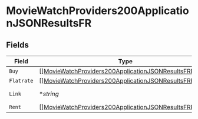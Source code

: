 # MovieWatchProviders200ApplicationJSONResultsFR


## Fields

| Field                                                                                                                                         | Type                                                                                                                                          | Required                                                                                                                                      | Description                                                                                                                                   | Example                                                                                                                                       |
| --------------------------------------------------------------------------------------------------------------------------------------------- | --------------------------------------------------------------------------------------------------------------------------------------------- | --------------------------------------------------------------------------------------------------------------------------------------------- | --------------------------------------------------------------------------------------------------------------------------------------------- | --------------------------------------------------------------------------------------------------------------------------------------------- |
| `Buy`                                                                                                                                         | [][MovieWatchProviders200ApplicationJSONResultsFRBuy](../../models/operations/moviewatchproviders200applicationjsonresultsfrbuy.md)           | :heavy_minus_sign:                                                                                                                            | N/A                                                                                                                                           |                                                                                                                                               |
| `Flatrate`                                                                                                                                    | [][MovieWatchProviders200ApplicationJSONResultsFRFlatrate](../../models/operations/moviewatchproviders200applicationjsonresultsfrflatrate.md) | :heavy_minus_sign:                                                                                                                            | N/A                                                                                                                                           |                                                                                                                                               |
| `Link`                                                                                                                                        | **string*                                                                                                                                     | :heavy_minus_sign:                                                                                                                            | N/A                                                                                                                                           | https://www.themoviedb.org/movie/550-fight-club/watch?locale=FR                                                                               |
| `Rent`                                                                                                                                        | [][MovieWatchProviders200ApplicationJSONResultsFRRent](../../models/operations/moviewatchproviders200applicationjsonresultsfrrent.md)         | :heavy_minus_sign:                                                                                                                            | N/A                                                                                                                                           |                                                                                                                                               |